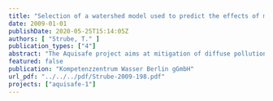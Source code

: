 ```yaml
---
title: "Selection of a watershed model used to predict the effects of management decisions on water quality based on multi-criteria comparison"
date: 2009-01-01
publishDate: 2020-05-25T15:14:05Z
authors: [ "Strube, T." ]
publication_types: ["4"]
abstract: "The Aquisafe project aims at mitigation of diffuse pollution from agricultural sources to protect surface water resources. The first project phase (2007-2009) focused on the review of available information and preliminary tests regarding (i) most relevant contaminants, (ii) system-analytical tools to assess sources and pathways of diffuse agricultural pollution, (iii) the potential of mitigation zones, such as wetlands or riparian buffers, to reduce diffuse agricultural pollution of surface waters and (iv) experimental setups to simulate mitigation zones under controlled conditions. The present report deals with (ii) and aims at identifying numerical modelling tools that can assess the origin of contaminants as well as the impact of different mitigation measures regarding water quality aspects on a catchment scale. In order to test the identified modelling tool in the further course of the Aquisafe project a case study was found in Brittany (France) in agreement with Veolia Eau: the small watershed of the river Ic. Due to intensive agricultural land use the nitrate concentration exceeds the threshold for surface water used for drinking water purpose (which is the main concern of Veolia Eau). Additionally, trace contaminants (pesticides) were detected in the surface water ever since measurements have been carried out. Therefore modelling shall mainly support the water supplier in actions aiming at reducing the nitrate concentration in the surface water. An additional task could later on be the application of the model in order to assess the effectiveness of mitigation measures against trace contamination. In order to choose the most appropriate model a model comparison was carried out using a three step approach. The first step was a screening of different information sources and resulted in the identification of 44 existing models. The second step was a pre-selection according to essential criteria in order to identify models that fulfil the basic requirements for a) the Ic nitrate issue and b) the Aquisafe trace contaminant issue. In a third step a multicriteria analysis was carried out using 6 additional criteria followed by a final recommendation. The essential criteria used for the pre-selection of the models were a) the inclusion of major hydrological processes, b) the inclusion of the nitrogen cycle (for the Ic nitrate issue) or the inclusion of trace contaminants (for the Aquisafe trace contaminant issue) c) the size of catchments that can be modelled, d) the temporal and spatial resolution and e) the possibility to include management options and/or mitigation measures. For the Ic nitrate issue this resulted in the selection of the models: HBV-NP, HSPF, SWIM, SWAT, WASMOD and Mike She. For the Aquisafe trace contaminant issue only four models remained after the pre-selection process: DRIPS, HSPF, SWAT and Mike She. Additional criteria were then applied and resulted in the recommendation to use the model SWAT for further investigations in both cases due to sufficient accuracy and included processes (full hydrological model with water quality simulation (nutrients and trace contaminants) as well as a wide range of successful applications (amongst others). This report presents a wide range of models with their capabilities and limits. It contains criteria which were identified with the stakeholders in order to choose the most appropriate model. The approach presented in this report shall support the decision process of selecting a model for a certain problem regarding water quality and includes only a recommendation. The final decision on which model shall be applied, will be taken in agreement with the stakeholders Veolia Eau and Goel’Eaux."
featured: false
publication: "Kompetenzzentrum Wasser Berlin gGmbH"
url_pdf: "../../../pdf/Strube-2009-198.pdf"
projects: ["aquisafe-1"]
---
```


